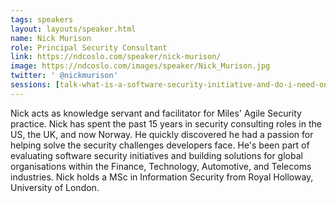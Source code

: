 ```yaml
---
tags: speakers
layout: layouts/speaker.html
name: Nick Murison
role: Principal Security Consultant
link: https://ndcoslo.com/speaker/nick-murison/
image: https://ndcoslo.com/images/speaker/Nick_Murison.jpg
twitter: ' @nickmurison'
sessions: [talk-what-is-a-software-security-initiative-and-do-i-need-one,talk-lightning-talks-4]
---
```

Nick acts as knowledge servant and facilitator for Miles' Agile Security practice. Nick has spent the past 15 years in security consulting roles in the US, the UK, and now Norway. He quickly discovered he had a passion for helping solve the security challenges developers face. He's been part of evaluating software security initiatives and building solutions for global organisations within the Finance, Technology, Automotive, and Telecoms industries. Nick holds a MSc in Information Security from Royal Holloway, University of London.